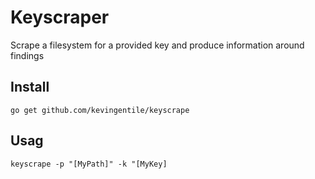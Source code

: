# Keyscraper
Scrape a filesystem for a provided key and produce information around findings


## Install
```
go get github.com/kevingentile/keyscrape
```

## Usag
```
keyscrape -p "[MyPath]" -k "[MyKey]
```